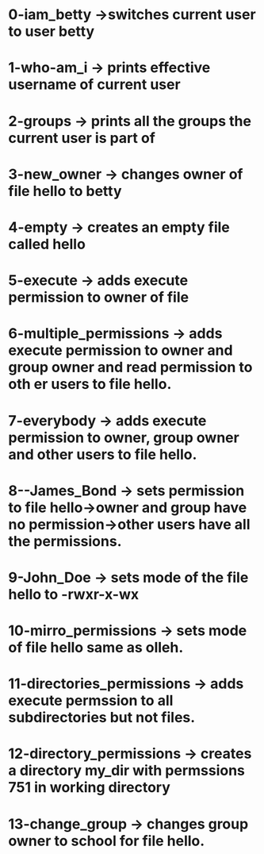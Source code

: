 # 0-iam_betty ->switches current user to user betty
# 1-who-am_i -> prints effective username of current user
# 2-groups -> prints all the groups the current user is part of
# 3-new_owner -> changes owner of file hello to betty
# 4-empty -> creates an empty file called hello
# 5-execute -> adds execute permission to owner of file
# 6-multiple_permissions -> adds execute permission to owner and group owner and read permission to oth  er users to file hello.
# 7-everybody -> adds execute permission to owner, group owner and other users to file hello.
# 8--James_Bond -> sets permission to file hello->owner and group have no permission->other users have   all the permissions.
# 9-John_Doe -> sets mode of the file hello to -rwxr-x-wx
# 10-mirro_permissions -> sets mode of file hello same as olleh.
# 11-directories_permissions -> adds execute permssion to all subdirectories but not files.
# 12-directory_permissions -> creates a directory my_dir with permssions 751 in working directory
# 13-change_group -> changes group owner to school for file hello.
